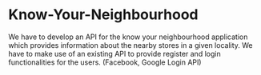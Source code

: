 # Know-Your-Neighbourhood
We have to develop an API for the know your neighbourhood application which provides information about the nearby stores in a given locality. We have to make use of an existing API to provide register and login functionalities for the users. (Facebook, Google Login API) 
